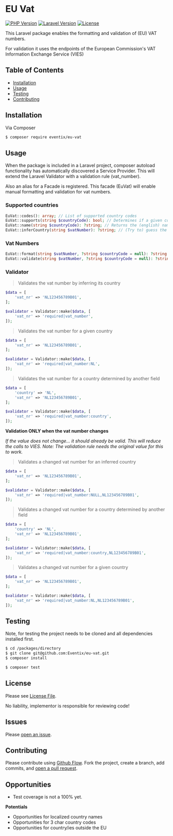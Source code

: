 # EU Vat

[![PHP Version](https://img.shields.io/packagist/php-v/eventix/eu-vat)](https://php.net/)
[![Laravel Version](https://img.shields.io/badge/Laravel-%5E5.7-red)](https://laravel.com/docs/5.7)
[![License](https://img.shields.io/github/license/Eventix/eu-vat)](LICENSE)

This Laravel package enables the formatting and validation of (EU) VAT numbers.

For validation it uses the endpoints of the European Commission's VAT Information Exchange Service (VIES)

## Table of Contents

- [Installation](#installation)
- [Usage](#usage)
- [Testing](#Testing)
- [Contributing](#contributing)

## Installation

Via Composer

``` bash
$ composer require eventix/eu-vat
```


## Usage

When the package is included in a Laravel project, composer autoload functionality has automatically discovered a Service Provider.
This will extend the Laravel Validator with a validation rule (vat_number).

Also an alias for a Facade is registered. This facade (EuVat) will enable manual formatting and validation for vat numbers.

### Supported countries
``` php
EuVat::codes(): array; // List of supported country codes 
EuVat::supports(string $countryCode): bool; // Determines if a given country code is supported
EuVat::name(string $countryCode): ?string; // Returns the (english) name associated with a country code if it is supported)
EuVat::inferCountry(string $vatNumber): ?string; // (Try to) guess the country of a vat number.
```

### Vat Numbers
``` php
EuVat::format(string $vatNumber, ?string $countryCode = null): ?string // (Try to) format a vat number by the formatting rules of a given country, or a guessed country
EuVat::validate(string $vatNumber, ?string $countryCode = null): ?string // (Try to) validate a vat number by the formatting rules of a given country, or a guessed country
```

### Validator

> Validates the vat number by inferring its country
``` php
$data = [
    'vat_nr' => 'NL123456789B01',
];

$validator = Validator::make($data, [
    'vat_nr' => 'required|vat_number',
]);
```

> Validates the vat number for a given country
``` php
$data = [
    'vat_nr' => 'NL123456789B01',
];

$validator = Validator::make($data, [
    'vat_nr' => 'required|vat_number:NL',
]);
```

> Validates the vat number for a country determined by another field
``` php
$data = [
    'country' => 'NL',
    'vat_nr' => 'NL123456789B01',
];

$validator = Validator::make($data, [
    'vat_nr' => 'required|vat_number:country',
]);
```

**Validation ONLY when the vat number changes**

*If the value does not change... it should already be valid. This will reduce the calls to VIES. Note: The validation rule needs the original value for this to work.*

> Validates a changed vat number for an inferred country
``` php
$data = [
    'vat_nr' => 'NL123456789B01',
];

$validator = Validator::make($data, [
    'vat_nr' => 'required|vat_number:NULL,NL123456789B01',
]);
```

> Validates a changed vat number for a country determined by another field
``` php
$data = [
    'country' => 'NL',
    'vat_nr' => 'NL123456789B01',
];

$validator = Validator::make($data, [
    'vat_nr' => 'required|vat_number:country,NL123456789B01',
]);
```

> Validates a changed vat number for a given country
``` php
$data = [
    'vat_nr' => 'NL123456789B01',
];

$validator = Validator::make($data, [
    'vat_nr' => 'required|vat_number:NL,NL123456789B01',
]);
```

## Testing

Note, for testing the project needs to be cloned and all dependencies installed first.

``` bash
$ cd /packages/directory
$ git clone git@github.com:Eventix/eu-vat.git
$ composer install
```

``` bash
$ composer test
```

## License

Please see [License File](LICENSE).

No liability, implementor is responsible for reviewing code!

## Issues

Please [open an issue](https://github.com/eventix/eu-vat/issues/new).

## Contributing

Please contribute using [Github Flow](https://guides.github.com/introduction/flow/). 
Fork the project, create a branch, add commits, and [open a pull request](https://github.com/eventix/eu-vat/compare/).

## Opportunities

- Test coverage is not a 100% yet.

**Potentials**
- Opportunities for localized country names
- Opportunities for 3 char country codes
- Opportunities for country/ies outside the EU
